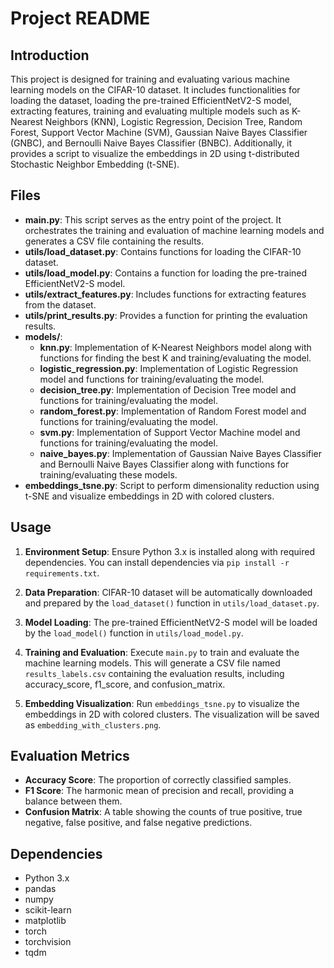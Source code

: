 # Project README

## Introduction
This project is designed for training and evaluating various machine learning models on the CIFAR-10 dataset. It includes functionalities for loading the dataset, loading the pre-trained EfficientNetV2-S model, extracting features, training and evaluating multiple models such as K-Nearest Neighbors (KNN), Logistic Regression, Decision Tree, Random Forest, Support Vector Machine (SVM), Gaussian Naive Bayes Classifier (GNBC), and Bernoulli Naive Bayes Classifier (BNBC). Additionally, it provides a script to visualize the embeddings in 2D using t-distributed Stochastic Neighbor Embedding (t-SNE).

## Files
- **main.py**: This script serves as the entry point of the project. It orchestrates the training and evaluation of machine learning models and generates a CSV file containing the results.
- **utils/load_dataset.py**: Contains functions for loading the CIFAR-10 dataset.
- **utils/load_model.py**: Contains a function for loading the pre-trained EfficientNetV2-S model.
- **utils/extract_features.py**: Includes functions for extracting features from the dataset.
- **utils/print_results.py**: Provides a function for printing the evaluation results.
- **models/**:
  - **knn.py**: Implementation of K-Nearest Neighbors model along with functions for finding the best K and training/evaluating the model.
  - **logistic_regression.py**: Implementation of Logistic Regression model and functions for training/evaluating the model.
  - **decision_tree.py**: Implementation of Decision Tree model and functions for training/evaluating the model.
  - **random_forest.py**: Implementation of Random Forest model and functions for training/evaluating the model.
  - **svm.py**: Implementation of Support Vector Machine model and functions for training/evaluating the model.
  - **naive_bayes.py**: Implementation of Gaussian Naive Bayes Classifier and Bernoulli Naive Bayes Classifier along with functions for training/evaluating these models.
- **embeddings_tsne.py**: Script to perform dimensionality reduction using t-SNE and visualize embeddings in 2D with colored clusters.

## Usage
1. **Environment Setup**: Ensure Python 3.x is installed along with required dependencies. You can install dependencies via `pip install -r requirements.txt`.
   
2. **Data Preparation**: CIFAR-10 dataset will be automatically downloaded and prepared by the `load_dataset()` function in `utils/load_dataset.py`.
   
3. **Model Loading**: The pre-trained EfficientNetV2-S model will be loaded by the `load_model()` function in `utils/load_model.py`.
   
4. **Training and Evaluation**: Execute `main.py` to train and evaluate the machine learning models. This will generate a CSV file named `results_labels.csv` containing the evaluation results, including accuracy_score, f1_score, and confusion_matrix.

5. **Embedding Visualization**: Run `embeddings_tsne.py` to visualize the embeddings in 2D with colored clusters. The visualization will be saved as `embedding_with_clusters.png`.

## Evaluation Metrics
- **Accuracy Score**: The proportion of correctly classified samples.
- **F1 Score**: The harmonic mean of precision and recall, providing a balance between them.
- **Confusion Matrix**: A table showing the counts of true positive, true negative, false positive, and false negative predictions.

## Dependencies
- Python 3.x
- pandas
- numpy
- scikit-learn
- matplotlib
- torch
- torchvision
- tqdm
